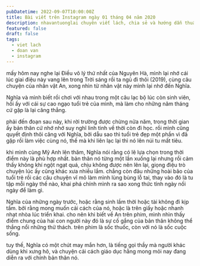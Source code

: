 ```yaml
---
pubDatetime: 2022-09-07T10:00:00Z
title: Bài viết trên Instagram ngày 01 tháng 04 năm 2020
description: nhavantuonglai chuyên viết lách, chia sẻ và hướng dẫn thuần thục khi thực hành viết lách qua những bài chia sẻ trên Instagram chính thức.
featured: false
draft: false
tags:
  - viet lach
  - doan van
  - instagram
---
```


mấy hôm nay nghe lại Điều vô lý thứ nhất của Nguyên Hà, mình lại nhớ cái lúc giai điệu này vang lên trong Trời sáng rồi ta ngủ đi thôi (2019), cùng câu chuyện của nhân vật An, xong nhìn từ nhân vật này mình lại nhớ đến Nghĩa.

Nghĩa và mình biết rồi chơi với nhau trong một câu lạc bộ lúc còn sinh viên, hồi ấy với cái sự cao ngạo tuổi trẻ của mình, mà làm cho những năm tháng cứ gặp là lại căng thẳng.

phải đến đoạn sau này, khi rời trường được chừng nửa năm, trong thời gian ấy bản thân cứ nhớ nhớ suy nghĩ linh tinh về thời còn đi học. rồi mình cũng quyết định thôi căng với Nghĩa, bởi dẫu sao thì tuổi trẻ đẹp một phần vì đã gặp rồi làm việc cùng nó, thế mà khi liên lạc lại thì nó lên núi tu mất tiêu.

khi mình cùng Mỹ Anh lên thăm, Nghĩa nói rằng có lẽ lựa chọn trong thời điểm này là phù hợp nhất. bản thân nó từng một lần xuống lại nhưng rồi cảm thấy không khí ngột ngạt quá, chịu không được nên lên lại, giọng điệu trò chuyện lúc ấy cũng khác xưa nhiều lắm. chẳng còn đâu những hoài bão của tuổi trẻ rồi các câu chuyện vĩ mô làm mình lùng bùng lỗ tai, thay vào đó là tu tập mỗi ngày thế nào, khai phá chính mình ra sao xong thức tỉnh ngày nối ngày để làm gì.

Nghĩa của những ngày trước, hoặc rằng sinh lầm thời hoặc tài không đi kịp tầm. bởi rằng mong muốn cải cách của nó, hoặc là trên giấy hoặc nhanh nhạt nhòa lúc triển khai. cho nên khi biết về An trên phim, mình nhìn thấy điểm chung của hai con người này đó là sự cố gắng của bản thân không thể thắng nổi những thử thách. trên phim là sốc thuốc, còn với nó là sốc cuộc sống.

tuy thế, Nghĩa có một chút may mắn hơn, là tiếng gọi thầy mà người khác dùng khi xưng hô, và chuyện cải cách giáo dục hằng mong mỏi nay đang diễn ra với chính bản thân nó.
